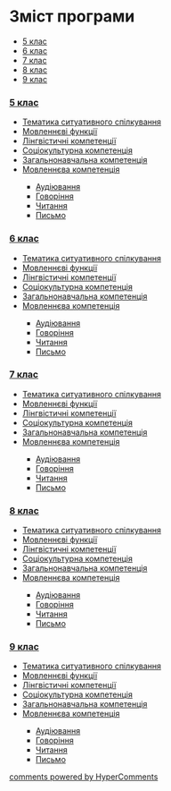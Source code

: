 <div id="hypercomments_widget" class="js-hypercomments-widget invisible"></div>

# Зміст програми

<div>
  <!-- Nav tabs -->
  <ul class="nav nav-tabs" role="tablist">
    <li role="presentation" class="active"><a href="#home" aria-controls="home" role="tab" data-toggle="tab">5 клас</a></li>
    <li role="presentation"><a href="#menu1" aria-controls="menu1" role="tab" data-toggle="tab">6 клас</a></li>
    <li role="presentation"><a href="#menu2" aria-controls="menu2" role="tab" data-toggle="tab">7 клас</a></li>
    <li role="presentation"><a href="#menu3" aria-controls="menu3" role="tab" data-toggle="tab">8 клас</a></li>
    <li role="presentation"><a href="#menu4" aria-controls="menu4" role="tab" data-toggle="tab">9 клас</a></li>
  </ul>
  <!-- Tab panes -->
  <div class="tab-content">
    <div role="tabpanel" class="tab-pane active" id="home"><h3><a href="https://frenchmonspecial59.ed-era.com/1/5_klas.html">5 клас</a></h3>
<ul type="disc">
<li><a href="https://frenchmonspecial59.ed-era.com/1/tematika_spilkuvannya.html">Тематика ситуативного спілкування</a></li>
<li><a href="https://frenchmonspecial59.ed-era.com/1/movlennyevi_funkciyi.html">Мовленнєві функції</a></li>
<li><a href="https://frenchmonspecial59.ed-era.com/1/lyngvystykhna_kompetenzia.html">Лінгвістичні компетенції</a></li>
<li><a href="https://frenchmonspecial59.ed-era.com/1/soziokulturna_kompetenzia.html">Соціокультурна компетенція</a></li>
<li><a href="https://frenchmonspecial59.ed-era.com/1/zagalnonavchalna_kompetenzya.html">Загальнонавчальна компетенція</a></li>
<li><a href="https://frenchmonspecial59.ed-era.com/1/na_kynec_5_klasu_uchny_povunny_vmyty.html">Мовленнєва компетенція</a></li>
<ul type="square">
<li><a href="https://frenchmonspecial59.ed-era.com/1/audiyuvannya.html">Аудіювання</a></li>
<li><a href="https://frenchmonspecial59.ed-era.com/1/govorinnya.html">Говоріння</a></li>
<li><a href="https://frenchmonspecial59.ed-era.com/1/chitannya.html">Читання</a></li>
<li><a href="https://frenchmonspecial59.ed-era.com/1/pysmo.html">Письмо</a></li>
</ul>
</ul>
</div>
<div role="tabpanel" class="tab-pane" id="menu1"><h3><a href="https://frenchmonspecial59.ed-era.com/2/6_klas.html">6 клас</a></h3>
<ul type="disc">
<li><a href="https://frenchmonspecial59.ed-era.com/2/tematika_spilkuvannya.html">Тематика ситуативного спілкування</a></li>
<li><a href="https://frenchmonspecial59.ed-era.com/2/movlennyevi_funkciyi.html">Мовленнєві функції</a></li>
<li><a href="https://frenchmonspecial59.ed-era.com/2/lyngvystykhna_kompetenzia.html">Лінгвістичні компетенції</a></li>
<li><a href="https://frenchmonspecial59.ed-era.com/2/soziokulturna_kompetenzia.html">Соціокультурна компетенція</a></li>
<li><a href="https://frenchmonspecial59.ed-era.com/2/zagalnonavchalna_kompetenzya.html">Загальнонавчальна компетенція</a></li>
<li><a href="https://frenchmonspecial59.ed-era.com/2/na_kynec_6_klasu_uchny_povunny_vmyty.html">Мовленнєва компетенція</a></li>
<ul type="square">
<li><a href="https://frenchmonspecial59.ed-era.com/2/audiyuvannya.html">Аудіювання</a></li>
<li><a href="https://frenchmonspecial59.ed-era.com/2/govorinnya.html">Говоріння</a></li>
<li><a href="https://frenchmonspecial59.ed-era.com/2/chitannya.html">Читання</a></li>
<li><a href="https://frenchmonspecial59.ed-era.com/2/pysmo.html">Письмо</a></li>
</ul>
</ul>
</div>
<div role="tabpanel" class="tab-pane" id="menu2"><h3><a href="https://frenchmonspecial59.ed-era.com/3/7_klas.html">7 клас</a></h3>
<ul type="disc">
<li><a href="https://frenchmonspecial59.ed-era.com/3/tematika_spilkuvannya.html">Тематика ситуативного спілкування</a></li>
<li><a href="https://frenchmonspecial59.ed-era.com/3/movlennyevi_funkciyi.html">Мовленнєві функції</a></li>
<li><a href="https://frenchmonspecial59.ed-era.com/3/lyngvystykhna_kompetenzia.html">Лінгвістичні компетенції</a></li>
<li><a href="https://frenchmonspecial59.ed-era.com/3/soziokulturna_kompetenzia.html">Соціокультурна компетенція</a></li>
<li><a href="https://frenchmonspecial59.ed-era.com/3/zagalnonavchalna_kompetenzya.html">Загальнонавчальна компетенція</a></li>
<li><a href="https://frenchmonspecial59.ed-era.com/3/na_kynec_7_klasu_uchny_povunny_vmyty.html">Мовленнєва компетенція</a></li>
<ul type="square">
<li><a href="https://frenchmonspecial59.ed-era.com/3/audiyuvannya.html">Аудіювання</a></li>
<li><a href="https://frenchmonspecial59.ed-era.com/3/govorinnya.html">Говоріння</a></li>
<li><a href="https://frenchmonspecial59.ed-era.com/3/chitannya.html">Читання</a></li>
<li><a href="https://frenchmonspecial59.ed-era.com/3/pysmo.html">Письмо</a></li>
</ul>
</ul>
</div>
<div role="tabpanel" class="tab-pane" id="menu3"><h3><a href="https://frenchmonspecial59.ed-era.com/4/8_klas.html">8 клас</a></h3>
<ul type="disc">
<li><a href="https://frenchmonspecial59.ed-era.com/4/tematika_spilkuvannya.html">Тематика ситуативного спілкування</a></li>
<li><a href="https://frenchmonspecial59.ed-era.com/4/movlennyevi_funkciyi.html">Мовленнєві функції</a></li>
<li><a href="https://frenchmonspecial59.ed-era.com/4/lyngvystykhna_kompetenzia.html">Лінгвістичні компетенції</a></li>
<li><a href="https://frenchmonspecial59.ed-era.com/4/soziokulturna_kompetenzia.html">Соціокультурна компетенція</a></li>
<li><a href="https://frenchmonspecial59.ed-era.com/4/zagalnonavchalna_kompetenzya.html">Загальнонавчальна компетенція</a></li>
<li><a href="https://frenchmonspecial59.ed-era.com/4/na_kynec_8_klasu_uchny_povunny_vmyty.html">Мовленнєва компетенція</a></li>
<ul type="square">
<li><a href="https://frenchmonspecial59.ed-era.com/4/audiyuvannya.html">Аудіювання</a></li>
<li><a href="https://frenchmonspecial59.ed-era.com/4/govorinnya.html">Говоріння</a></li>
<li><a href="https://frenchmonspecial59.ed-era.com/4/chitannya.html">Читання</a></li>
<li><a href="https://frenchmonspecial59.ed-era.com/4/pysmo.html">Письмо</a></li>
</ul>
</ul>
</div>
<div role="tabpanel" class="tab-pane" id="menu4"><h3><a href="https://frenchmonspecial59.ed-era.com/5/9_klas.html">9 клас</a></h3>
<ul type="disc">
<li><a href="https://frenchmonspecial59.ed-era.com/5/tematika_spilkuvannya.html">Тематика ситуативного спілкування</a></li>
<li><a href="https://frenchmonspecial59.ed-era.com/5/movlennyevi_funkciyi.html">Мовленнєві функції</a></li>
<li><a href="https://frenchmonspecial59.ed-era.com/5/lyngvystykhna_kompetenzia.html">Лінгвістичні компетенції</a></li>
<li><a href="https://frenchmonspecial59.ed-era.com/5/soziokulturna_kompetenzia.html">Соціокультурна компетенція</a></li>
<li><a href="https://frenchmonspecial59.ed-era.com/5/zagalnonavchalna_kompetenzya.html">Загальнонавчальна компетенція</a></li>
<li><a href="https://frenchmonspecial59.ed-era.com/5/na_kynec_9_klasu_uchny_povunny_vmyty.html">Мовленнєва компетенція</a></li>
<ul type="square">
<li><a href="https://frenchmonspecial59.ed-era.com/5/audiyuvannya.html">Аудіювання</a></li>
<li><a href="https://frenchmonspecial59.ed-era.com/5/govorinnya.html">Говоріння</a></li>
<li><a href="https://frenchmonspecial59.ed-era.com/5/chitannya.html">Читання</a></li>
<li><a href="https://frenchmonspecial59.ed-era.com/5/pysmo.html">Письмо</a></li>
</ul>
</ul>
</div>
</div>
</div>


<div class="js-hypercomments-container">
<a href="http://hypercomments.com" class="hc-link" title="comments widget">comments powered by HyperComments</a>
</div>